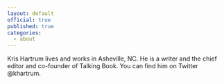 ```yaml
---
layout: default
official: true
published: true
categories:
  - about
---
```


Kris Hartrum lives and works in Asheville, NC. He is a writer and the chief editor and co-founder of Talking Book. You can find him on Twitter @khartrum.
